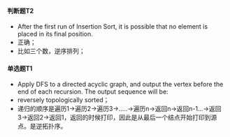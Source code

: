 #### 判断题T2
- After the first run of Insertion Sort, it is possible that no element is placed in its final position.
- 正确；
- 比如三个数，逆序排列；

#### 单选题T1
- Apply DFS to a directed acyclic graph, and output the vertex before the end of each recursion. The output sequence will be:
- reversely topologically sorted；
- 递归的顺序是遍历1->遍历2->遍历3->.....->遍历n->返回n->返回n-1...->返回3->返回2->返回1，返回的时候打印，因此是从最后一个结点开始打印到源点。是逆拓扑序。

